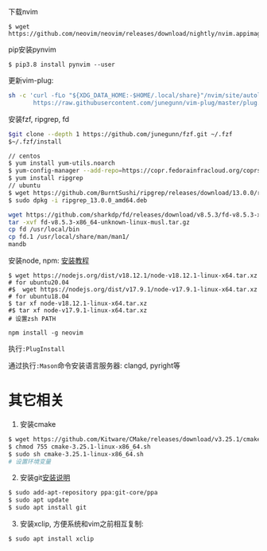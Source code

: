 
下载nvim
```
$ wget https://github.com/neovim/neovim/releases/download/nightly/nvim.appimage
```

pip安装pynvim
```
$ pip3.8 install pynvim --user
```

更新vim-plug:
```bash
sh -c 'curl -fLo "${XDG_DATA_HOME:-$HOME/.local/share}"/nvim/site/autoload/plug.vim --create-dirs \
       https://raw.githubusercontent.com/junegunn/vim-plug/master/plug.vim'
```

安装fzf, ripgrep, fd

```bash
$git clone --depth 1 https://github.com/junegunn/fzf.git ~/.fzf
$~/.fzf/install
```

```bash
// centos
$ yum install yum-utils.noarch
$ yum-config-manager --add-repo=https://copr.fedorainfracloud.org/coprs/carlwgeorge/ripgrep/repo/epel-7/carlwgeorge-ripgrep-epel-7.repo
$ yum install ripgrep
// ubuntu
$ wget https://github.com/BurntSushi/ripgrep/releases/download/13.0.0/ripgrep_13.0.0_amd64.deb
$ sudo dpkg -i ripgrep_13.0.0_amd64.deb
```

```bash
wget https://github.com/sharkdp/fd/releases/download/v8.5.3/fd-v8.5.3-x86_64-unknown-linux-musl.tar.gz
tar -xvf fd-v8.5.3-x86_64-unknown-linux-musl.tar.gz
cp fd /usr/local/bin
cp fd.1 /usr/local/share/man/man1/
mandb
```

安装node, npm: [安装教程](https://www.runoob.com/nodejs/nodejs-install-setup.html)
```
$ wget https://nodejs.org/dist/v18.12.1/node-v18.12.1-linux-x64.tar.xz # for ubuntu20.04
#$  wget https://nodejs.org/dist/v17.9.1/node-v17.9.1-linux-x64.tar.xz # for ubuntu18.04
$ tar xf node-v18.12.1-linux-x64.tar.xz
#$ tar xf node-v17.9.1-linux-x64.tar.xz
# 设置zsh PATH
```

`npm install -g neovim`


执行`:PlugInstall`


通过执行`:Mason`命令安装语言服务器: clangd, pyright等


# 其它相关
1. 安装cmake
```bash
$ wget https://github.com/Kitware/CMake/releases/download/v3.25.1/cmake-3.25.1-linux-x86_64.sh
$ chmod 755 cmake-3.25.1-linux-x86_64.sh
$ sudo sh cmake-3.25.1-linux-x86_64.sh
# 设置环境变量
```

2. 安装git[安装说明](https://git-scm.com/download/linux)
```bash
$ sudo add-apt-repository ppa:git-core/ppa
$ sudo apt update
$ sudo apt install git
```

3. 安装xclip, 方便系统和vim之前相互复制:
```bash
$ sudo apt install xclip
```
